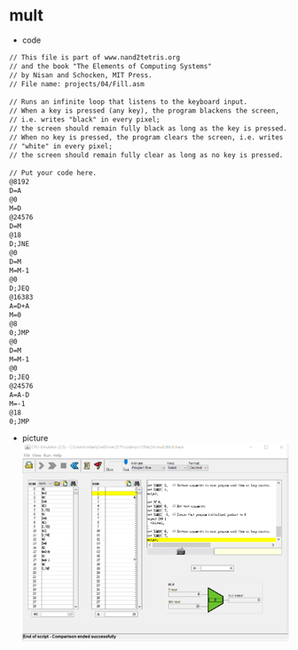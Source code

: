 # mult
* code
```
// This file is part of www.nand2tetris.org
// and the book "The Elements of Computing Systems"
// by Nisan and Schocken, MIT Press.
// File name: projects/04/Fill.asm

// Runs an infinite loop that listens to the keyboard input.
// When a key is pressed (any key), the program blackens the screen,
// i.e. writes "black" in every pixel;
// the screen should remain fully black as long as the key is pressed. 
// When no key is pressed, the program clears the screen, i.e. writes
// "white" in every pixel;
// the screen should remain fully clear as long as no key is pressed.

// Put your code here.
@8192
D=A
@0
M=D
@24576
D=M
@18
D;JNE
@0
D=M
M=M-1
@0
D;JEQ
@16383
A=D+A
M=0
@8
0;JMP
@0
D=M
M=M-1
@0
D;JEQ
@24576
A=A-D
M=-1
@18
0;JMP
```
* picture
![picture](https://github.com/ZKX-0326/co109a/blob/master/HW/picture/%E6%9C%AA%E5%91%BD%E5%90%8D1.png)